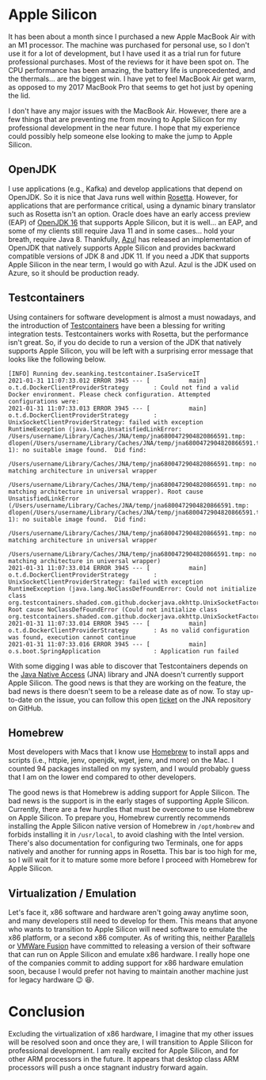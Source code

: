 # Apple Silicon

It has been about a month since I purchased a new Apple MacBook Air with an M1 processor. The machine was purchased for personal use, so I don't use it for a lot of development, but I have used it as a trial run for future professional purchases. Most of the reviews for it have been spot on. The CPU performance has been amazing, the battery life is unprecedented, and the thermals... are the biggest win. I have yet to feel MacBook Air get warm, as opposed to my 2017 MacBook Pro that seems to get hot just by opening the lid. 

I don't have any major issues with the MacBook Air. However, there are a few things that are preventing me from moving to Apple Silicon for my professional development in the near future. I hope that my experience could possibly help someone else looking to make the jump to Apple Silicon. 


## OpenJDK

I use applications (e.g., Kafka) and develop applications that depend on OpenJDK. So it is nice that Java runs well within [Rosetta](https://developer.apple.com/documentation/apple_silicon/about_the_rosetta_translation_environment). However, for applications that are performance critical, using a dynamic binary translator such as Rosetta isn't an option. Oracle does have an early access preview (EAP) of [OpenJDK 16](https://github.com/microsoft/openjdk-aarch64/releases/tag/16-ea%2B10-macos) that supports Apple Silicon, but it is well... an EAP, and some of my clients still require Java 11 and in some cases... hold your breath, require Java 8. Thankfully, [Azul](https://www.azul.com/downloads/zulu-community/?package=jdk) has released an implementation of OpenJDK that natively supports Apple Silicon and provides backward compatible versions of JDK 8 and JDK 11. If you need a JDK that supports Apple Silicon in the near term, I would go with Azul. Azul is the JDK used on Azure, so it should be production ready.

## Testcontainers


Using containers for software development is almost a must nowadays, and the introduction of [Testcontainers](https://www.testcontainers.org) have been a blessing for writing integration tests. Testcontainers works with Rosetta, but the performance isn't great. So, if you do decide to run a version of the JDK that natively supports Apple Silicon, you will be left with a surprising error message that looks like the following below.


```console
[INFO] Running dev.seanking.testcontainer.IsaServiceIT
2021-01-31 11:07:33.012 ERROR 3945 --- [           main] o.t.d.DockerClientProviderStrategy       : Could not find a valid Docker environment. Please check configuration. Attempted configurations were:
2021-01-31 11:07:33.013 ERROR 3945 --- [           main] o.t.d.DockerClientProviderStrategy       :     UnixSocketClientProviderStrategy: failed with exception RuntimeException (java.lang.UnsatisfiedLinkError: /Users/username/Library/Caches/JNA/temp/jna6800472904820866591.tmp: dlopen(/Users/username/Library/Caches/JNA/temp/jna6800472904820866591.tmp, 1): no suitable image found.  Did find:
	/Users/username/Library/Caches/JNA/temp/jna6800472904820866591.tmp: no matching architecture in universal wrapper
	/Users/username/Library/Caches/JNA/temp/jna6800472904820866591.tmp: no matching architecture in universal wrapper). Root cause UnsatisfiedLinkError (/Users/username/Library/Caches/JNA/temp/jna6800472904820866591.tmp: dlopen(/Users/username/Library/Caches/JNA/temp/jna6800472904820866591.tmp, 1): no suitable image found.  Did find:
	/Users/username/Library/Caches/JNA/temp/jna6800472904820866591.tmp: no matching architecture in universal wrapper
	/Users/username/Library/Caches/JNA/temp/jna6800472904820866591.tmp: no matching architecture in universal wrapper)
2021-01-31 11:07:33.014 ERROR 3945 --- [           main] o.t.d.DockerClientProviderStrategy       :     UnixSocketClientProviderStrategy: failed with exception RuntimeException (java.lang.NoClassDefFoundError: Could not initialize class org.testcontainers.shaded.com.github.dockerjava.okhttp.UnixSocketFactory$1). Root cause NoClassDefFoundError (Could not initialize class org.testcontainers.shaded.com.github.dockerjava.okhttp.UnixSocketFactory$1)
2021-01-31 11:07:33.014 ERROR 3945 --- [           main] o.t.d.DockerClientProviderStrategy       : As no valid configuration was found, execution cannot continue
2021-01-31 11:07:33.016 ERROR 3945 --- [           main] o.s.boot.SpringApplication               : Application run failed
```

With some digging I was able to discover that Testcontainers depends on the [Java Native Access](https://github.com/java-native-access/jna) (JNA) library and JNA doesn't currently support Apple Silicon. The good news is that they are working on the feature, the bad news is there doesn't seem to be a release date as of now. To stay up-to-date on the issue, you can follow this open [ticket](https://github.com/java-native-access/jna/pull/1238) on the JNA repository on GitHub.

## Homebrew

Most developers with Macs that I know use [Homebrew](https://brew.sh) to install apps and scripts (i.e., httpie, jenv, openjdk, wget, jenv, and more) on the Mac. I counted 94 packages installed on my system, and I would probably guess that I am on the lower end compared to other developers. 

The good news is that Homebrew is adding support for Apple Silicon. The bad news is the support is in the early stages of supporting Apple Silicon. Currently, there are a few hurdles that must be overcome to use Homebrew on Apple Silicon. To prepare you, Homebrew currently recommends installing the Apple Silicon native version of Homebrew in `/opt/hombrew` and forbids installing it in `/usr/local`, to avoid clashing with the Intel version. There's also documentation for configuring two Terminals, one for apps natively and another for running apps in Rosetta. This bar is too high for me, so I will wait for it to mature some more before I proceed with Homebrew for Apple Silicon.   

## Virtualization / Emulation

Let's face it, x86 software and hardware aren't going away anytime soon, and many developers still need to develop for them. This means that anyone who wants to transition to Apple Silicon will need software to emulate the x86 platform, or a second x86 computer. As of writing this, neither [Parallels](https://www.parallels.com) or [VMWare Fusion](https://www.vmware.com/products/fusion.html) have committed to releasing a version of their software that can run on Apple Silicon and emulate x86 hardware. I really hope one of the companies commit to adding support for x86 hardware emulation soon, because I would prefer not having to maintain another machine just for legacy hardware :wink: :laughing:. 

# Conclusion

Excluding the virtualization of x86 hardware, I imagine that my other issues will be resolved soon and once they are, I will transition to Apple Silicon for professional development. I am really excited for Apple Silicon, and for other ARM processors in the future. It appears that desktop class ARM processors will push a once stagnant industry forward again.  
